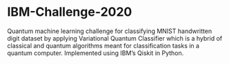 # IBM-Challenge-2020
  Quantum machine learning challenge for classifying MNIST handwritten digit dataset by applying Variational Quantum Classifier which is a hybrid of classical and quantum algorithms meant for classification tasks in a quantum computer. Implemented using IBM’s Qiskit in Python.
